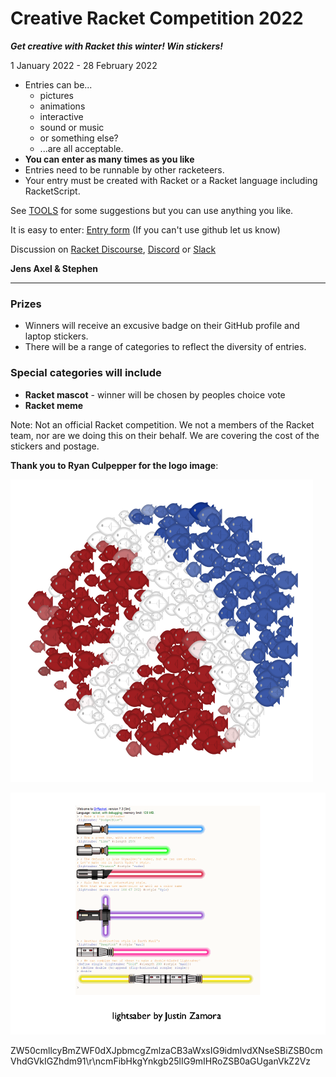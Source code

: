 # Creative Racket Competition 2022

***Get creative with Racket this winter! Win stickers!***

1 January 2022 - 28 February 2022

* Entries can be...
  * pictures
  * animations 
  * interactive
  * sound or music
  * or something else?
  * ...are all acceptable.
* **You can enter as many times as you like**
* Entries need to be runnable by other racketeers.
* Your entry must be created with Racket or a Racket language including RacketScript.

See [TOOLS](TOOLS.md) for some suggestions but you can use anything you like.

It is easy to enter: [Entry form](https://github.com/standard-fish/racket-creative-graphics-2022/issues/new?assignees=spdegabrielle&labels=&template=submit-competition-entry.md&title=%5BENTRY%5D)  (If you can't use github let us know)

Discussion on [Racket Discourse](https://racket.discourse.group/tag/creative-racket), [Discord](https://discord.gg/6Zq8sH5) or [Slack](https://racket-slack.herokuapp.com/)

**Jens Axel & Stephen**

----

### Prizes

* Winners will receive an excusive badge on their GitHub profile and laptop stickers. 
* There will be a range of categories to reflect the diversity of entries.

### Special categories will include

* **Racket mascot** - winner will be chosen by peoples choice vote
* **Racket meme** 

Note: Not an official Racket competition. We not a members of the Racket team, nor are we doing this on their behalf. We are covering the cost of the stickers and postage.


**Thank you to Ryan Culpepper for the logo image**: 

![Racket Logo as a school of fish by Ryan Culpepper](dense.png)


![showreel5restore-bg.gif](showreel5restore-bg.gif)

ZW50cmllcyBmZWF0dXJpbmcgZmlzaCB3aWxsIG9idmlvdXNseSBiZSB0cmVhdGVkIGZhdm91\r\ncmFibHkgYnkgb25lIG9mIHRoZSB0aGUganVkZ2Vz

